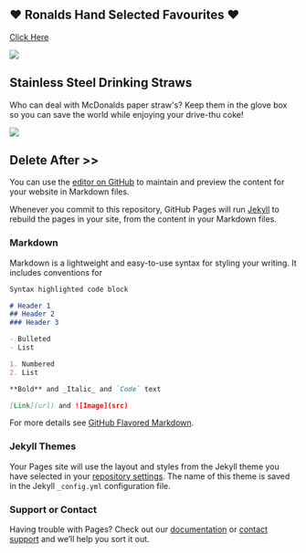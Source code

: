 ## ❤️ Ronalds Hand Selected Favourites ❤️

<a href="#" onclick="gtag('event', 'click-amz-link', { 'event_category': 'amz-cat-clothes', 'event_label': 'amz-prod-item01' });">Click Here</a>


<a target="_blank"  href="https://www.amazon.co.uk/gp/product/B00RKZ8DS4/ref=as_li_tl?ie=UTF8&camp=1634&creative=6738&creativeASIN=B00RKZ8DS4&linkCode=as2&tag=globalarches-21&linkId=d47028e706ce8bb441efac4b5f65dac6"><img border="0" src="//ws-eu.amazon-adsystem.com/widgets/q?_encoding=UTF8&MarketPlace=GB&ASIN=B00RKZ8DS4&ServiceVersion=20070822&ID=AsinImage&WS=1&Format=_SL250_&tag=globalarches-21" ></a><img src="//ir-uk.amazon-adsystem.com/e/ir?t=globalarches-21&l=am2&o=2&a=B00RKZ8DS4" width="1" height="1" border="0" alt="" style="border:none !important; margin:0px !important;" />


## Stainless Steel Drinking Straws

Who can deal with McDonalds paper straw's? Keep them in the glove box so you can save the world while enjoying your drive-thu coke!

<a target="_blank"  href="https://www.amazon.co.uk/gp/product/B076DFKM2J/ref=as_li_tl?ie=UTF8&camp=1634&creative=6738&creativeASIN=B076DFKM2J&linkCode=as2&tag=globalarches-21&linkId=d6f2c7b572e056342adfc0bbd8068896"><img border="0" src="//ws-eu.amazon-adsystem.com/widgets/q?_encoding=UTF8&MarketPlace=GB&ASIN=B076DFKM2J&ServiceVersion=20070822&ID=AsinImage&WS=1&Format=_SL250_&tag=globalarches-21" onclick="gtag('event', 'click-amz-link', { 'event_category': 'amz-cat-homekitchen', 'event_label': 'amz-asin-B076DFKM2J' });"></a><img src="//ir-uk.amazon-adsystem.com/e/ir?t=globalarches-21&l=am2&o=2&a=B076DFKM2J" width="1" height="1" border="0" alt="" style="border:none !important; margin:0px !important;" />


## 



## Delete After >>

You can use the [editor on GitHub](https://github.com/theglobalarches/favourites/edit/master/README.md) to maintain and preview the content for your website in Markdown files.

Whenever you commit to this repository, GitHub Pages will run [Jekyll](https://jekyllrb.com/) to rebuild the pages in your site, from the content in your Markdown files.

### Markdown

Markdown is a lightweight and easy-to-use syntax for styling your writing. It includes conventions for

```markdown
Syntax highlighted code block

# Header 1
## Header 2
### Header 3

- Bulleted
- List

1. Numbered
2. List

**Bold** and _Italic_ and `Code` text

[Link](url) and ![Image](src)
```

For more details see [GitHub Flavored Markdown](https://guides.github.com/features/mastering-markdown/).

### Jekyll Themes

Your Pages site will use the layout and styles from the Jekyll theme you have selected in your [repository settings](https://github.com/theglobalarches/favourites/settings). The name of this theme is saved in the Jekyll `_config.yml` configuration file.

### Support or Contact

Having trouble with Pages? Check out our [documentation](https://help.github.com/categories/github-pages-basics/) or [contact support](https://github.com/contact) and we’ll help you sort it out.



<!-- Global site tag (gtag.js) - Google Analytics -->
<script async src="https://www.googletagmanager.com/gtag/js?id=G-XJLCQZ997P"></script>
<script>
  window.dataLayer = window.dataLayer || [];
  function gtag(){dataLayer.push(arguments);}
  gtag('js', new Date());

  gtag('config', 'G-XJLCQZ997P');
</script>
